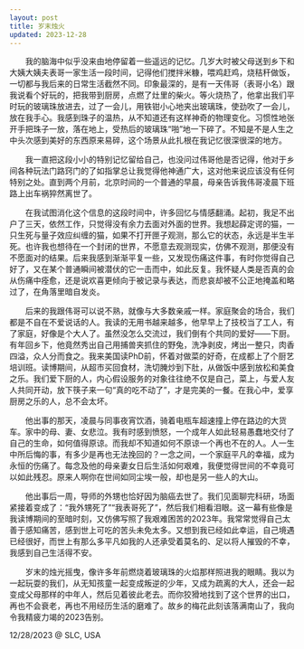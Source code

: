 ```yaml
---
layout: post
title: 岁末烛火
updated: 2023-12-28
---
```


&emsp;&emsp;我的脑海中似乎没来由地停留着一些遥远的记忆。几岁大时被父母送到乡下和大姨大姨夫表哥一家生活一段时间，记得他们搅拌米糠，喂鸡赶鸡，烧秸秆做饭，一切都与我后来的日常生活截然不同。印象最深的，是有一天伟哥（表哥小名）跟我说看个好玩的，把我带到厨房，点燃了灶里的柴火。等火烧热了，他拿出我们平时玩的玻璃珠放进去，过了一会儿，用铁钳小心地夹出玻璃珠，使劲吹了一会儿，放在我手心。我感到珠子的温热，从不知道还有这样神奇的物理变化。习惯性地张开手把珠子一放，落在地上，受热后的玻璃珠“啪”地一下碎了。不知是不是人生之中头次感到美好的东西原来易碎，这个场景从此扎根在我记忆很深很深的地方。

&emsp;&emsp;我一直把这段小小的特别记忆留给自己，也没问过伟哥他是否记得，他对于乡间各种玩法门路窍门的了如指掌总让我觉得他神通广大，这对他来说应该没有任何特别之处。直到两个月前，北京时间的一个普通的早晨，母亲告诉我伟哥凌晨下班路上出车祸猝然离世了。

&emsp;&emsp;在我试图消化这个信息的这段时间中，许多回忆与情感翻涌。起初，我足不出户了三天，依然工作，只觉得没有余力去面对外面的世界。我想起薛定谔的猫，一只生死与量子效应纠缠的猫，如果不打开匣子观测，那么它的状态，永远是半生半死。也许我也想待在一个封闭的世界，不愿意去观测现实，仿佛不观测，那便没有不愿面对的结果。后来我感到渐渐平复一些，又发现伤痛这件事，有时你觉得自己好了，又在某个普通瞬间被潜伏的它一击而中，如此反复。我怀疑人类是否真的会从伤痛中痊愈，还是说欢喜更倾向于被记录与表达，而悲哀却被不公正地掩盖和略过了，在角落里暗自发炎。

&emsp;&emsp;后来的我跟伟哥可以说不熟，就像与大多数亲戚一样。家庭聚会的场合，我们都是不自在不爱说话的人。我读的无用书越来越多，他早早上了技校当了工人，有了家庭，好像是个大人了。虽然没怎么交流过，我们倒有个共同的爱好——下厨。有年回乡下，他竟然秀出自己用捕兽夹抓住的野兔，洗净剥皮，烤出一整只，肉香四溢，众人分而食之。我来美国读PhD前，怀着对做菜的好奇，在成都上了个厨艺培训班。读博期间，从超市买回食材，洗切腌炒到下肚，从做饭中感到放松和美食之乐。我们爱下厨的人，内心假设服务的对象往往绝不仅是自己，菜上，与爱人友人共同开动，放下筷子来一句“真的吃不动了”，才是完美的一餐。在我心中，爱享厨房之乐的人，总不会太坏。

&emsp;&emsp;他出事的那天，凌晨与同事夜宵饮酒，骑着电瓶车超速撞上停在路边的大货车。家中的母、妻、女悲泣。我有时感到愤怒，一个成年人如此轻易愚蠢地交付了自己的生命，如何值得原谅。而我却不知道如何不原谅一个再也不在的人。人一生中所后悔的事，有多少是再也无法挽回的？一念之间，一个家庭平凡的幸福，成为永恒的伤痛了。每念及他的母亲妻女日后生活如何艰难，我便觉得世间的不幸竟可以如此残忍。原来人啊你在世间如同尘埃一般，却也是另一些人的大山。

&emsp;&emsp;他出事后一周，导师的外甥也恰好因为脑癌去世了。我们见面聊完科研，场面紧接着变成了：“我外甥死了”“我表哥死了”，然后我们相看泪眼。这一幕有些像是我读博期间的至暗时刻，又仿佛写照了我艰难困苦的2023年。我常常觉得自己太善于感知痛苦，感到世上可吃的苦头未免太多。又想到我已经如此幸运，自己境遇已经很好，而世上有那么多平凡如我的人还承受着莫名的、足以将人摧毁的不幸，我感到自己生活得不安。

&emsp;&emsp;岁末的烛光摇曳，像许多年前燃烧着玻璃珠的火焰那样照进我的眼睛。我以为一起玩耍的我们，从无知孩童一起变成叛逆的少年，又成为疏离的大人，还会一起变成父母那样的中年人，然后见着彼此老去。而你狡猾地找到了这个世界的出口，再也不会衰老，再也不用经历生活的磨难了。故乡的梅花此刻该落满南山了，我向令我精疲力竭的2023告别。

12/28/2023 @ SLC, USA







